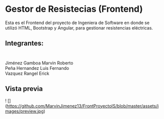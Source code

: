# Gestor de Resistecias (Frontend)
Esta es el Frontend del proyecto de Ingeniera de Software en donde se utilizó
HTML, Bootstrap y Angular, para gestionar resistencias eléctricas.

## Integrantes:<br><br>
Jiménez Gamboa Marvin Roberto<br>
Peña Hernandez Luis Fernando<br>
Vazquez Rangel  Erick<br>

## Vista previa

! [] (https://github.com/MarvinJimenez13/FrontProyectoIS/blob/master/assets/images/preview.jpg)
